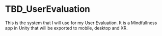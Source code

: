 # TBD_UserEvaluation
This is the system that I will use for my User Evaluation. It is a Mindfullness app in Unity that will be exported to mobile, desktop and XR.
